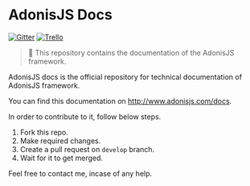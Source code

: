# AdonisJS Docs

[![Gitter](https://img.shields.io/badge/+%20GITTER-JOIN%20CHAT%20%E2%86%92-1DCE73.svg?style=flat-square)](https://gitter.im/adonisjs/adonis-framework)
[![Trello](https://img.shields.io/badge/TRELLO-%E2%86%92-89609E.svg?style=flat-square)](https://trello.com/b/yzpqCgdl/adonis-for-humans)

> :pray: This repository contains the documentation of the AdonisJS framework.

AdonisJS docs is the official repository for technical documentation of AdonisJS framework.

You can find this documentation on http://www.adonisjs.com/docs.

In order to contribute to it, follow below steps.

1. Fork this repo.
2. Make required changes.
3. Create a pull request on `develop` branch.
4. Wait for it to get merged.

Feel free to contact me, incase of any help.
